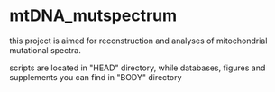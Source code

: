 # mtDNA_mutspectrum 

this project is aimed for reconstruction and analyses of mitochondrial mutational spectra.

scripts are located in "HEAD" directory, while databases, figures and supplements you can find in "BODY" directory


 